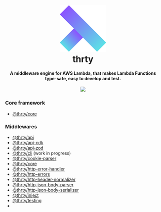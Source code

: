 <h1 align="center">
  <img src="assets/logo.svg" alt="thirty" width="150">
  <br>
  thrty
  <br>
</h1>

<h4 align="center">A middleware engine for AWS Lambda, that makes Lambda Functions type-safe, easy to develop and test.</h4>

<p align="center">
  <img src="https://github.com/thrty-org/thrty/actions/workflows/checks.yml/badge.svg">
</p>

### Core framework
- [@thrty/core](/packages/core/README.md)

### Middlewares
- [@thrty/api](/packages/api/README.md)
- [@thrty/api-cdk](/packages/api-cdk/README.md)
- [@thrty/api-zod](/packages/api-zod/README.md)
- [@thrty/cli](/packages/cli/README.md) (work in progress)
- [@thrty/cookie-parser](/packages/cookie-parser/README.md)
- [@thrty/core](/packages/core/README.md)
- [@thrty/http-error-handler](/packages/http-error-handler/README.md)
- [@thrty/http-errors](/packages/http-errors/README.md)
- [@thrty/http-header-normalizer](/packages/http-header-normalizer/README.md)
- [@thrty/http-json-body-parser](/packages/http-json-body-parser/README.md)
- [@thrty/http-json-body-serializer](/packages/http-json-body-serializer/README.md)
- [@thrty/inject](/packages/inject/README.md)
- [@thrty/testing](/packages/testing/README.md)
- 
